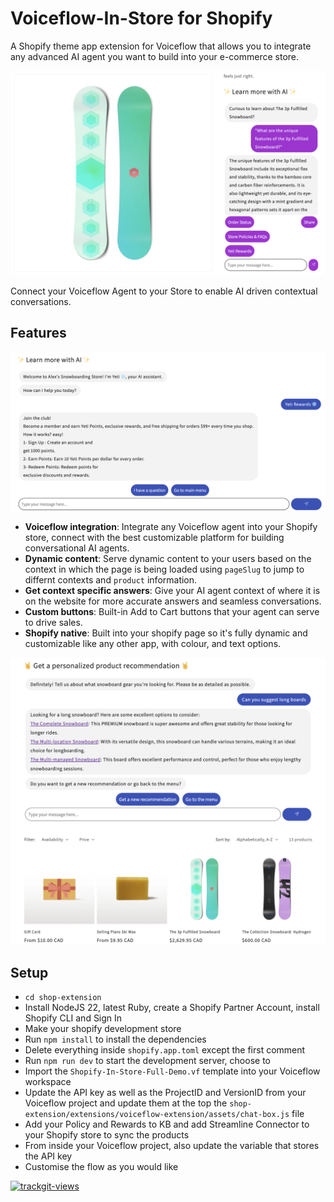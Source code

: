 # Voiceflow-In-Store for Shopify

A Shopify theme app extension for Voiceflow that allows you to integrate any advanced AI agent you want to build into your e-commerce store.

![alt text](image-1.png)

Connect your Voiceflow Agent to your Store to enable AI driven contextual conversations.

## Features

![alt text](image.png)

- **Voiceflow integration**: Integrate any Voiceflow agent into your Shopify store, connect with the best customizable platform for building conversational AI agents.
- **Dynamic content**: Serve dynamic content to your users based on the context in which the page is being loaded using `pageSlug` to jump to differnt contexts and `product` information.
- **Get context specific answers**: Give your AI agent context of where it is on the website for more accurate answers and seamless conversations.
- **Custom buttons**: Built-in Add to Cart buttons that your agent can serve to drive sales.
- **Shopify native**: Built into your shopify page so it's fully dynamic and customizable like any other app, with colour, and text options.

![alt text](image-2.png)

## Setup

- `cd shop-extension`
- Install NodeJS 22, latest Ruby, create a Shopify Partner Account, install Shopify CLI and Sign In 
- Make your shopify development store
- Run `npm install` to install the dependencies
- Delete everything inside `shopify.app.toml` except the first comment
- Run `npm run dev` to start the development server, choose to 
- Import the `Shopify-In-Store-Full-Demo.vf` template into your Voiceflow workspace
- Update the API key as well as the ProjectID and VersionID from your Voiceflow project and update them at the top the `shop-extension/extensions/voiceflow-extension/assets/chat-box.js` file
- Add your Policy and Rewards to KB and add Streamline Connector to your Shopify store to sync the products
- From inside your Voiceflow project, also update the variable that stores the API key
- Customise the flow as you would like

<a href="https://trackgit.com">
<img src="https://us-central1-trackgit-analytics.cloudfunctions.net/token/ping/lyx0uwy14jnoh3qhcubl" alt="trackgit-views" />
</a>
